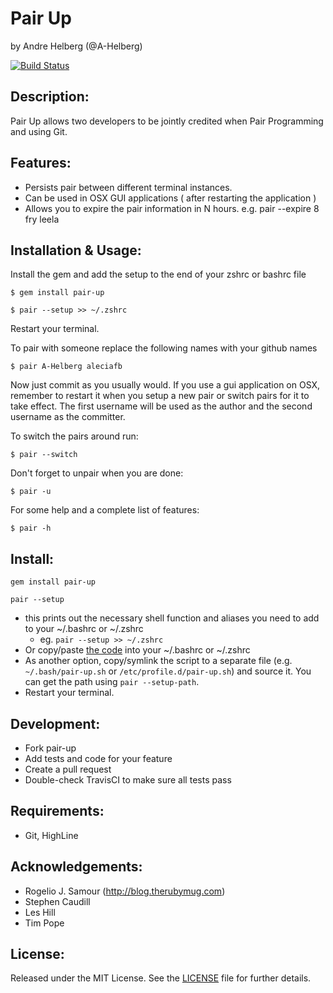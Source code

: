 Pair Up
=====
by Andre Helberg (@A-Helberg)

[![Build Status](https://travis-ci.org/A-Helberg/pair-up.svg)](https://travis-ci.org/A-Helberg/pair-up)

Description:
-----------

Pair Up allows two developers to be jointly credited when Pair Programming and using Git.

Features:
--------

* Persists pair between different terminal instances.
* Can be used in OSX GUI applications ( after restarting the application )
* Allows you to expire the pair information in N hours. e.g. pair --expire 8 fry leela

Installation & Usage:
----------
Install the gem and add the setup to the end of your zshrc or bashrc file
```shell
$ gem install pair-up 
```

```shell
$ pair --setup >> ~/.zshrc
```

Restart your terminal.

To pair with someone replace the following names with your github names
```shell
$ pair A-Helberg aleciafb
```

Now just commit as you usually would. If you use a gui application on OSX, remember to restart it when you setup a new pair or switch pairs for it to take effect. The first username will be used as the author and the second username as the committer.

 To switch the pairs around run:
``` shell
$ pair --switch
```

Don't forget to unpair when you are done:
``` shell
$ pair -u
```

For some help and a complete list of features:
```shell
$ pair -h
```

Install:
-------

``` shell
gem install pair-up
```

``` shell
pair --setup 
```

* this prints out the necessary shell function and aliases you need to add to your ~/.bashrc or ~/.zshrc
  - eg. `pair --setup >> ~/.zshrc`
* Or copy/paste [the code](lib/pair-up/pair-up.sh) into your ~/.bashrc or ~/.zshrc
* As another option, copy/symlink the script to a separate file (e.g. `~/.bash/pair-up.sh` or `/etc/profile.d/pair-up.sh`) and source it. You can get the path using `pair --setup-path`.
* Restart your terminal.

Development:
-----------

* Fork pair-up
* Add tests and code for your feature
* Create a pull request
* Double-check TravisCI to make sure all tests pass

Requirements:
------------

* Git, HighLine

Acknowledgements:
----------------

* Rogelio J. Samour (http://blog.therubymug.com)
* Stephen Caudill
* Les Hill
* Tim Pope

License:
-------
Released under the MIT License.  See the [LICENSE][license] file for further details.

[license]: https://github.com/A-Helberg/pair-up/blob/master/LICENSE.md
